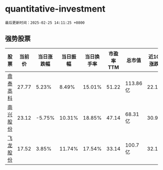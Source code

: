 # quantitative-investment

`最后更新时间：2025-02-25 14:11:25 +0800`

## 强势股票

|股票|当前价|当日涨跌幅|当日振幅|当日换手率|市盈率TTM|总市值|近10日涨跌幅|
|----|----|----|----|----|----|----|----|
|[鼎泰高科](https://xueqiu.com/S/SZ301377)|27.77|5.23%|8.49%|15.01%|51.22|113.86亿|22.17%|
|[南兴股份](https://xueqiu.com/S/SZ002757)|23.12|-5.75%|10.31%|18.85%|47.14|68.31亿|30.99%|
|[飞龙股份](https://xueqiu.com/S/SZ002536)|17.52|3.85%|11.74%|17.54%|33.14|100.7亿|32.13%|
